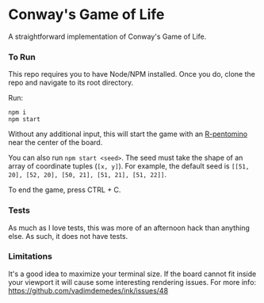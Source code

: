 # Conway's Game of Life

A straightforward implementation of Conway's Game of Life. 

### To Run

This repo requires you to have Node/NPM installed. Once you do, clone the repo and navigate to its root directory. 

Run:
```
npm i
npm start
```

Without any additional input, this will start the game with an [R-pentomino](http://www.conwaylife.com/wiki/R-pentomino) near the center of the board. 

You can also run `npm start <seed>`. The seed must take the shape of an array of coordinate tuples (`[x, y]`). For example, the default seed is `[[51, 20], [52, 20], [50, 21], [51, 21], [51, 22]]`.

To end the game, press CTRL + C.

### Tests

As much as I love tests, this was more of an afternoon hack than anything else. As such, it does not have tests.


### Limitations

It's a good idea to maximize your terminal size. If the board cannot fit inside your viewport it will cause some interesting rendering issues. For more info: https://github.com/vadimdemedes/ink/issues/48
